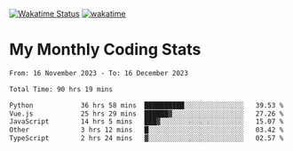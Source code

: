 [![Wakatime Status](https://github.com/noopurphalak/noopurphalak/workflows/wakatime-status-update/badge.svg)](https://github.com/noopurphalak/noopurphalak/actions/workflows/main.yml)
[![wakatime](https://wakatime.com/badge/user/80ace140-ef40-4fdd-b8ed-f3be3d2e1aea.svg)](https://wakatime.com/@80ace140-ef40-4fdd-b8ed-f3be3d2e1aea)

# My Monthly Coding Stats

<!--START_SECTION:waka-->

```txt
From: 16 November 2023 - To: 16 December 2023

Total Time: 90 hrs 19 mins

Python            36 hrs 58 mins  ██████████░░░░░░░░░░░░░░░   39.53 %
Vue.js            25 hrs 29 mins  ██████▓░░░░░░░░░░░░░░░░░░   27.26 %
JavaScript        14 hrs 5 mins   ███▓░░░░░░░░░░░░░░░░░░░░░   15.07 %
Other             3 hrs 12 mins   █░░░░░░░░░░░░░░░░░░░░░░░░   03.42 %
TypeScript        2 hrs 24 mins   ▓░░░░░░░░░░░░░░░░░░░░░░░░   02.57 %
```

<!--END_SECTION:waka-->
